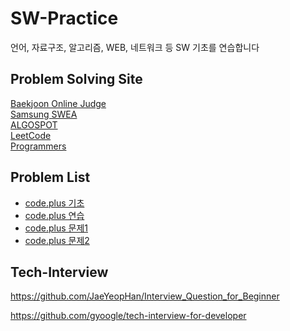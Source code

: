 # SW-Practice  

언어, 자료구조, 알고리즘, WEB, 네트워크 등 SW 기초를 연습합니다  

## Problem Solving Site  
<a href='https://boj.kr'>Baekjoon Online Judge</a><br>
<a href='https://www.swexpertacademy.com'>Samsung SWEA</a><br>
<a href='https://algospot.com'>ALGOSPOT</a><br>
<a href='https://leetcode.com/'>LeetCode</a><br>
<a href='https://programmers.co.kr/'>Programmers</a><br>

## Problem List  

- [code.plus 기초](https://code.plus/course/32)
- [code.plus 연습](https://code.plus/course/33)
- [code.plus 문제1](https://code.plus/course/34)
- [code.plus 문제2](https://code.plus/course/40)

## Tech-Interview  

https://github.com/JaeYeopHan/Interview_Question_for_Beginner

https://github.com/gyoogle/tech-interview-for-developer

